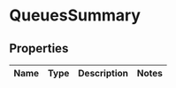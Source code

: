 
# QueuesSummary

## Properties
Name | Type | Description | Notes
------------ | ------------- | ------------- | -------------



